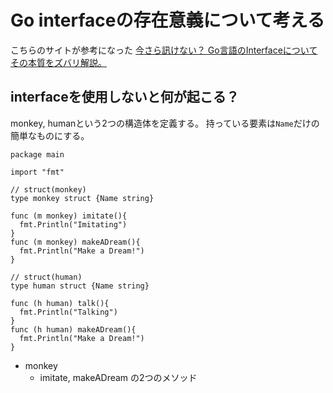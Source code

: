 # Go interfaceの存在意義について考える
こちらのサイトが参考になった
[今さら訊けない？ Go言語のInterfaceについてその本質をズバリ解説。](https://thiscalifornianlife.com/2021/01/10/golang-interface/)

## interfaceを使用しないと何が起こる？
monkey, humanという2つの構造体を定義する。
持っている要素は`Name`だけの簡単なものにする。

```go: not interface
package main

import "fmt"

// struct(monkey)
type monkey struct {Name string}

func (m monkey) imitate(){
  fmt.Println("Imitating")
}
func (m monkey) makeADream(){
  fmt.Println("Make a Dream!")
}

// struct(human)
type human struct {Name string}

func (h human) talk(){
  fmt.Println("Talking")
}
func (h human) makeADream(){
  fmt.Println("Make a Dream!")
}
```

- monkey
  - imitate, makeADream の2つのメソッド


